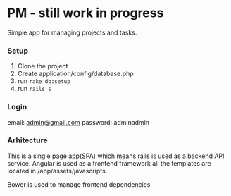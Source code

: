 PM - still work in progress
=====

Simple app for managing projects and tasks.

### Setup
1. Clone the project
2. Create application/config/database.php
3. run ```rake db:setup```
4. run ```rails s```

### Login
email: admin@gmail.com
password: adminadmin

### Arhitecture
This is a single page app(SPA) which means rails is used as a backend API service. Angular is used as a frontend framework all the templates are located in /app/assets/javascripts.

Bower is used to manage frontend dependencies
